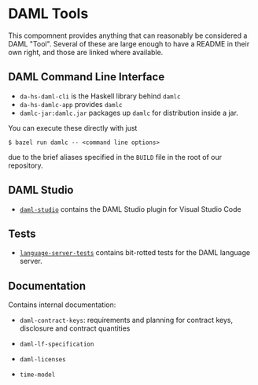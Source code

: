 # DAML Tools

This compomnent provides anything that can reasonably be considered a DAML "Tool". Several of these are large enough to have a README in their own right, and those
are linked where available.

## DAML Command Line Interface

* `da-hs-daml-cli` is the Haskell library behind `damlc`
* `da-hs-damlc-app` provides `damlc`
* `damlc-jar:damlc.jar` packages up `damlc` for distribution inside a jar.

You can execute these directly with just

```
$ bazel run damlc -- <command line options>
```

due to the brief aliases specified in the `BUILD` file in the
root of our repository.


## DAML Studio

* [`daml-studio`](daml-studio/README.md) contains the DAML Studio plugin for Visual Studio Code

## Tests

* [`language-server-tests`](language-server-tests/README.md) contains bit-rotted tests for the DAML language server.

## Documentation

Contains internal documentation:

* `daml-contract-keys`: requirements and planning for contract keys, disclosure and contract quantities

* `daml-lf-specification`

* `daml-licenses`

* `time-model`
